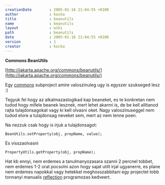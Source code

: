 ```yaml
---
creationDate        : 2005-01-16 21:04:55 +0100 
author              : kocka 
title               : beanutils 
name                : beanutils 
layout              : wiki 
path                : beanutils 
date                : 2005-01-16 21:04:55 +0100 
version             : 1 
creator             : kocka 
---
```

__Commons BeanUtils__

[http://jakarta.apache.org/commons/beanutils/](http://jakarta.apache.org/commons/beanutils/)

Egy [commons](commons.html) subproject amire valoszinuleg ugy is egyszer szukseged lesz :)

Tegyuk fel hogy az alkalmazaslogikad kap beaneket, es te konkretan nem tudod hogy mifele beanek lesznek, mert lehet akarmi is, de be kell allitanod rajta tulajdonsagokat vagy ki kell olvasni oket. Nagy valoszinuseggel nem tudod elore a tulajdonsag neveket sem, mert az nem lenne poen.

Na nezzuk csak hogy is irjuk a tulajdonsagot:
```
BeanUtils.setProperty(obj, propName, value);
```

Es visszaolvasni
```
PropertyUtils.getProperty(obj, propName);
```

Hat kb ennyi, nem erdemes a tanulmanyozasara szanni 2 percnel tobbet, nem erdemes 1-2 orat pocsolni azon hogy sajat utilt irjal ugyanerre, es plane nem erdemes napokkal vagy hetekkel meghosszabbitani egy projectet tobb tonnanyi manualis [reflection](reflection.html) programozas kedveert.
